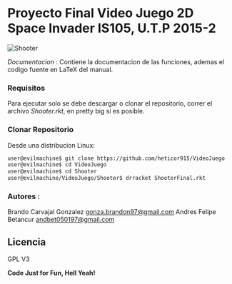 # Proyecto Final Video Juego 2D Space Invader IS105, U.T.P 2015-2

![Shooter](https://raw.githubusercontent.com/heticor915/VideoJuego/master/Shooter/captcha/logo.png)



*Documentacion*
 : Contiene la documentacion de las funciones, ademas el codigo fuente en LaTeX del manual.



### Requisitos
Para ejecutar solo se debe descargar o clonar el repositorio, correr el archivo *Shooter.rkt*, en pretty big si es posible.


### Clonar Repositorio
Desde una distribucion Linux:

```sh
user@evilmachine$ git clone https://github.com/heticor915/VideoJuego
user@evilmachine$ cd VideoJuego
user@evilmachine$ cd Shooter
user@evilmachine/VideoJuego/Shooter$ drracket ShooterFinal.rkt
```

### Autores :
Brando Carvajal Gonzalez	      <gonza.brandon97@gmail.com>
Andres Felipe Betancur		      <andbet050197@gmail.com>

Licencia
----
GPL V3

**Code Just for Fun, Hell Yeah!**
